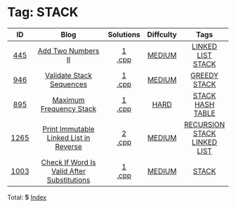 
# Tag: STACK
| ID | Blog | Solutions | Diffculty | Tags |
|:----:|:----:|:-------:|:----:|:----:|
| [445](https://leetcode.com/problems/add-two-numbers-ii/) | [Add Two Numbers II](https://helloacm.com/add-two-numbers-by-two-linked-list-most-significant-digit-comes-first/) | [1](https://github.com/DoctorLai/ACM/tree/master/leetcode/445.%20Add%20Two%20Numbers%20II)<br/>[.cpp](https://github.com/DoctorLai/ACM/blob/master/leetcode/.cpp.md)<BR/> | [MEDIUM](https://github.com/DoctorLai/ACM/blob/master/leetcode/MEDIUM.md) | [LINKED LIST](https://github.com/DoctorLai/ACM/blob/master/leetcode/LINKED%20LIST.md)<BR/>[STACK](https://github.com/DoctorLai/ACM/blob/master/leetcode/STACK.md)<BR/> |
| [946](https://leetcode.com/problems/validate-stack-sequences/) | [Validate Stack Sequences](https://helloacm.com/greedy-algorithm-to-validate-stack-sequences/) | [1](https://github.com/DoctorLai/ACM/tree/master/leetcode/946.%20Validate%20Stack%20Sequences)<br/>[.cpp](https://github.com/DoctorLai/ACM/blob/master/leetcode/.cpp.md)<BR/> | [MEDIUM](https://github.com/DoctorLai/ACM/blob/master/leetcode/MEDIUM.md) | [GREEDY](https://github.com/DoctorLai/ACM/blob/master/leetcode/GREEDY.md)<BR/>[STACK](https://github.com/DoctorLai/ACM/blob/master/leetcode/STACK.md)<BR/> |
| [895](https://leetcode.com/problems/maximum-frequency-stack/) | [Maximum Frequency Stack](https://helloacm.com/design-a-maximum-frequency-stack/) | [1](https://github.com/DoctorLai/ACM/tree/master/leetcode/895.%20Maximum%20Frequency%20Stack)<br/>[.cpp](https://github.com/DoctorLai/ACM/blob/master/leetcode/.cpp.md)<BR/> | [HARD](https://github.com/DoctorLai/ACM/blob/master/leetcode/HARD.md) | [STACK](https://github.com/DoctorLai/ACM/blob/master/leetcode/STACK.md)<BR/>[HASH TABLE](https://github.com/DoctorLai/ACM/blob/master/leetcode/HASH%20TABLE.md)<BR/> |
| [1265](https://leetcode.com/problems/print-immutable-linked-list-in-reverse/) | [Print Immutable Linked List in Reverse](https://helloacm.com/how-to-print-immutable-linked-list-in-reverse-using-recursion-or-stack/) | [2](https://github.com/DoctorLai/ACM/tree/master/leetcode/1265.%20Print%20Immutable%20Linked%20List%20in%20Reverse)<br/>[.cpp](https://github.com/DoctorLai/ACM/blob/master/leetcode/.cpp.md)<BR/> | [MEDIUM](https://github.com/DoctorLai/ACM/blob/master/leetcode/MEDIUM.md) | [RECURSION](https://github.com/DoctorLai/ACM/blob/master/leetcode/RECURSION.md)<BR/>[STACK](https://github.com/DoctorLai/ACM/blob/master/leetcode/STACK.md)<BR/>[LINKED LIST](https://github.com/DoctorLai/ACM/blob/master/leetcode/LINKED%20LIST.md)<BR/> |
| [1003](https://leetcode.com/problems/check-if-word-is-valid-after-substitutions/) | [Check If Word Is Valid After Substitutions](https://helloacm.com/how-to-check-if-word-is-valid-after-substitutions-using-stack-or-recursion/) | [1](https://github.com/DoctorLai/ACM/tree/master/leetcode/1003.%20Check%20If%20Word%20Is%20Valid%20After%20Substitutions)<br/>[.cpp](https://github.com/DoctorLai/ACM/blob/master/leetcode/.cpp.md)<BR/> | [MEDIUM](https://github.com/DoctorLai/ACM/blob/master/leetcode/MEDIUM.md) | [STACK](https://github.com/DoctorLai/ACM/blob/master/leetcode/STACK.md)<BR/> |

Total: **5**
[Index](https://github.com/DoctorLai/ACM/blob/master/leetcode/README.md)